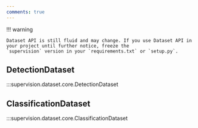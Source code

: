 ```yaml
---
comments: true
---
```


!!! warning

    Dataset API is still fluid and may change. If you use Dataset API in your project until further notice, freeze the
    `supervision` version in your `requirements.txt` or `setup.py`.

## DetectionDataset

:::supervision.dataset.core.DetectionDataset

## ClassificationDataset

:::supervision.dataset.core.ClassificationDataset
